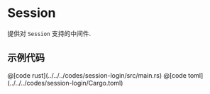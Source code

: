 # Session

提供对 `Session` 支持的中间件.

## 示例代码


<CodeGroup>
<CodeGroupItem title="main.rs" active>
@[code rust](../../../codes/session-login/src/main.rs)

</CodeGroupItem>
<CodeGroupItem title="Cargo.toml">
@[code toml](../../../codes/session-login/Cargo.toml)

</CodeGroupItem>
</CodeGroup>